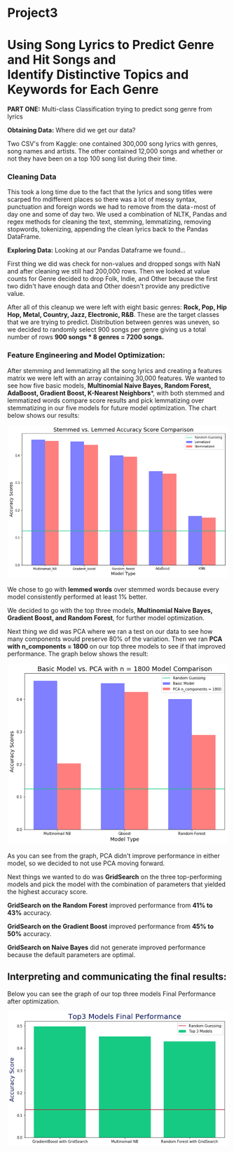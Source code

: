 # Project3
# Using Song Lyrics to Predict Genre and Hit Songs and Identify Distinctive Topics and Keywords for Each Genre

**PART ONE:** Multi-class Classification trying to predict song genre from lyrics

**Obtaining Data:** Where did we get our data?

Two CSV's from Kaggle: one contained 300,000 song lyrics with genres, song names and artists. The other contained 12,000 songs and whether or not they have been on a top 100 song list during their time.

### Cleaning Data

This took a long time due to the fact that the lyrics and song titles were scarped fro mdifferent places so there was a lot of messy syntax, punctuation and foreign words we had to remove from the data - most of day one and some of day two.
We used a combination of  NLTK, Pandas and regex methods for cleaning the text, stemming, lemmatizing, removing stopwords, tokenizing, appending the clean lyrics back to the Pandas DataFrame.

**Exploring Data:** Looking at our Pandas Dataframe we found…

First thing we did was check for non-values and dropped songs with NaN and after cleaning we still had 200,000 rows.
Then we looked at value counts for Genre decided to drop Folk, Indie, and Other because the first two didn't have enough data and Other doesn't provide any predictive value.

After all of this cleanup we were left with eight basic genres: **Rock, Pop, Hip Hop, Metal, Country, Jazz, Electronic, R&B**. These are the target classes that we are trying to predict.
Distribution between genres was uneven, so we decided to randomly select 900 songs per genre giving us a total number of rows **900 songs * 8 genres = 7200 songs.**

### Feature Engineering and Model Optimization:

After stemming and lemmatizing all the song lyrics and creating a features matrix we were left with an array containing 30,000 features.
We wanted to see how five basic models, **Multinomial Naive Bayes, Random Forest, AdaBoost, Gradient Boost, K-Nearest Neighbors***, with both stemmed and lemmatized words compare score results and pick lemmatizing over stemmatizing in our five models for future model optimization. The chart below shows our results:

![](https://github.com/Botafogo1894/Project3/blob/master/basic%205%20models.png)

We chose to go with **lemmed words** over stemmed words because every model consistently performed at least 1% better.

We decided to go with the top three models, **Multinomial Naive Bayes, Gradient Boost, and Random Forest**, for further model optimization.

Next thing we did was PCA where we ran a test on our data to see how many components would preserve 80% of the variation.
Then we ran **PCA with n_components = 1800** on our top three models to see if that improved performance. The graph below shows the result:

![](https://github.com/Botafogo1894/Project3/blob/master/PCA%20for%20part%201.png)

As you can see from the graph, PCA didn't improve performance in either model, so we decided to not use PCA moving forward.

Next things we wanted to do was **GridSearch** on the three top-performing models and pick the model with the combination of parameters that yielded the highest accuracy score.

**GridSearch on the Random Forest** improved performance from **41% to 43%** accuracy.

**GridSearch on the Gradient Boost** improved performance from **45% to 50%** accuracy.

**GridSearch on Naive Bayes** did not generate improved performance because the default parameters are optimal.

## Interpreting and communicating the final results:

Below you can see the graph of our top three models Final Performance after optimization.

![](https://github.com/Botafogo1894/Project3/blob/master/top%203%20models.png)


